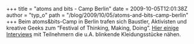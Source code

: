 +++
title = "atoms and bits - Camp Berlin"
date = 2009-10-05T12:01:38Z
author = "typ_o"
path = "/blog/2009/10/05/atoms-and-bits-camp-berlin"
+++
Beim atoms\&bits-Camp in Berlin trafen sich Baustler, Aktivisten und
kreative Geeks zum “Festival of Thinking, Making, Doing”. [Hier einige
Interviews](https://anjakrieger.com/2009/10/01/people-atomsbits-09/) mit
Teilnehmern die u.A. blinkende Kleidungsstücke nähen.
